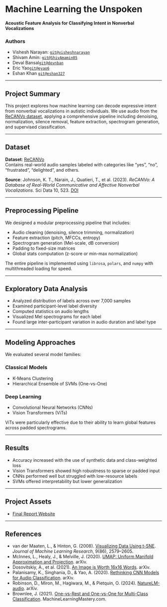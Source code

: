 # Machine Learning the Unspoken  
**Acoustic Feature Analysis for Classifying Intent in Nonverbal Vocalizations**  

### Authors  
- Vishesh Narayan: [`git@visheshnarayan`](https://github.com/visheshnarayan)  
- Shivam Amin: [`git@ShivAmamin05`](https://github.com/ShivAmamin05)  
- Deval Bansal[`git@devnban`](https://github.com/devnban)  
- Eric Yao[`git@eyao6`](https://github.com/eyao6)  
- Eshan Khan [`git@eshan327`](https://github.com/eshan327)

---

## Project Summary

This project explores how machine learning can decode expressive intent from nonverbal vocalizations in autistic individuals. We use audio from the [ReCANVo dataset](https://doi.org/10.5281/zenodo.5786860), applying a comprehensive pipeline including denoising, normalization, silence removal, feature extraction, spectrogram generation, and supervised classification.

---

## Dataset

**Dataset**: [ReCANVo](https://doi.org/10.5281/zenodo.5786860)  
Contains real-world audio samples labeled with categories like “yes”, “no”, “frustrated”, “delighted”, and others.  

**Source**: Johnson, K. T., Narain, J., Quatieri, T., et al. (2023). *ReCANVo: A Database of Real-World Communicative and Affective Nonverbal Vocalizations*. Sci Data 10, 523. [DOI](https://doi.org/10.1038/s41597-023-02405-7)

---

## Preprocessing Pipeline

We designed a modular preprocessing pipeline that includes:
- Audio cleaning (denoising, silence trimming, normalization)
- Feature extraction (pitch, MFCCs, entropy)
- Spectrogram generation (Mel-scale, dB conversion)
- Padding to fixed-size matrices
- Global stats computation (z-score or min-max normalization)

The entire pipeline is implemented using `librosa`, `polars`, and `numpy` with multithreaded loading for speed.

---

## Exploratory Data Analysis

- Analyzed distribution of labels across over 7,000 samples  
- Examined participant-level label diversity  
- Computed statistics on audio lengths  
- Visualized Mel spectrograms for each label  
- Found large inter-participant variation in audio duration and label type

---

## Modeling Approaches

We evaluated several model families:

### Classical Models
- K-Means Clustering
- Hierarchical Ensemble of SVMs (One-vs-One)

### Deep Learning
- Convolutional Neural Networks (CNNs)
- Vision Transformers (ViTs)

ViTs were particularly effective due to their ability to learn global features across padded spectrograms.

---

## Results

- Accuracy increased with the use of synthetic data and class-weighted loss
- Vision Transformers showed high robustness to sparse or padded input
- CNNs performed well but struggled with low-resource labels
- SVMs offered interpretability but lower generalization

---

## Project Assets

- [Final Report Website](https://visheshnarayan.github.io/)

---

## References

- van der Maaten, L., & Hinton, G. (2008). [Visualizing Data Using t-SNE](http://jmlr.org/papers/v9/vandermaaten08a.html). *Journal of Machine Learning Research*, 9(86), 2579–2605.
- McInnes, L., Healy, J., & Melville, J. (2020). [UMAP: Uniform Manifold Approximation and Projection](https://arxiv.org/abs/1802.03426). arXiv.
- Dosovitskiy, A., et al. (2021). [An Image is Worth 16x16 Words](https://arxiv.org/abs/2010.11929). arXiv.
- Palanisamy, K., Singhania, D., & Yao, A. (2020). [Rethinking CNN Models for Audio Classification](https://arxiv.org/abs/2007.11154). arXiv.
- Robinson, D., Miron, M., Hagiwara, M., & Pietquin, O. (2024). [NatureLM-audio](https://arxiv.org/abs/2411.07186). arXiv.
- Brownlee, J. (2021). [One-vs-Rest and One-vs-One for Multi-Class Classification](https://machinelearningmastery.com/one-vs-rest-and-one-vs-one-for-multi-class-classification/). MachineLearningMastery.com.
